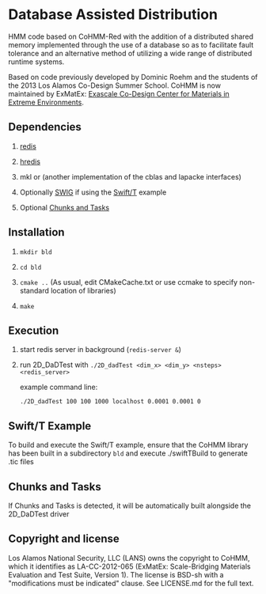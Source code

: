 Database Assisted Distribution
=========

HMM code based on CoHMM-Red with the addition of a distributed shared memory implemented through the use of a database so as to facilitate fault tolerance and an alternative method of utilizing a wide range of
distributed runtime systems.

Based on code previously developed by Dominic Roehm and the students of the 2013 Los Alamos Co-Design Summer School. CoHMM is now maintained by ExMatEx: [Exascale Co-Design Center for Materials in Extreme Environments](exmatex.org).

Dependencies
------------

1. [redis](http://redis.io)

2. [hredis](https://github.com/redis/hiredis)

3. mkl or (another implementation of the cblas and lapacke interfaces)

4. Optionally [SWIG](http://www.swig.org/) if using the [Swift/T](swift-lang.org/Swift-T/) example

5. Optional [Chunks and Tasks](http://chunks-and-tasks.org)

Installation
------------

1. `mkdir bld`

2. `cd bld`

3. `cmake ..`
    (As usual, edit CMakeCache.txt or use ccmake to specify non-standard location of libraries)

4. `make`

Execution
---------

1. start redis server in background (`redis-server &`)

2. run 2D_DaDTest with `./2D_dadTest <dim_x> <dim_y> <nsteps> <redis_server>`

   example command line:

   `./2D_dadTest 100 100 1000 localhost 0.0001 0.0001 0`

Swift/T Example
---------
To build and execute the Swift/T example, ensure that the CoHMM library has been built in a subdirectory `bld` and execute ./swiftTBuild to generate .tic files

Chunks and Tasks
---------
If Chunks and Tasks is detected, it will be automatically built alongside the 2D_DaDTest driver

Copyright and license
---------------------

Los Alamos National Security, LLC (LANS) owns the copyright to CoHMM, which it identifies as LA-CC-2012-065 (ExMatEx: Scale-Bridging Materials Evaluation and Test Suite, Version 1). The license is BSD-sh with a "modifications must be indicated" clause.  See LICENSE.md for the full text.

